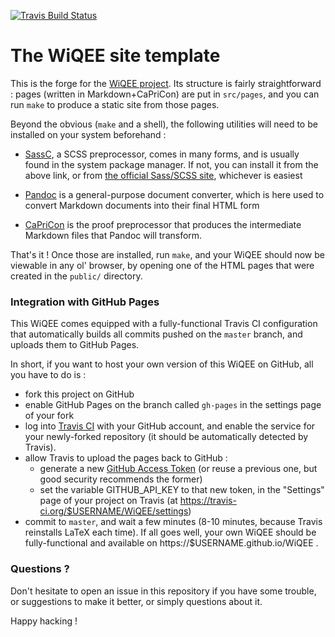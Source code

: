 [![Travis Build Status](https://travis-ci.org/lih/WiQEE.svg?branch=master)](https://travis-ci.org/lih/WiQEE)

The WiQEE site template
=======================

This is the forge for the [WiQEE project][wiqee]. Its structure is fairly
straightforward : pages (written in Markdown+CaPriCon) are put in
`src/pages`, and you can run `make` to produce a static site from
those pages.

Beyond the obvious (`make` and a shell), the following utilities will
need to be installed on your system beforehand :

  - [SassC][sassc], a SCSS preprocessor, comes in many forms, and is
    usually found in the system package manager. If not, you can
    install it from the above link, or from [the official Sass/SCSS
    site](https://sass-lang.com/install), whichever is easiest

  - [Pandoc][pandoc] is a general-purpose document converter, which is here used
    to convert Markdown documents into their final HTML form

  - [CaPriCon][capricon] is the proof preprocessor that produces the
    intermediate Markdown files that Pandoc will transform.

That's it ! Once those are installed, run `make`, and your WiQEE
should now be viewable in any ol' browser, by opening one of the HTML
pages that were created in the `public/` directory.

### Integration with GitHub Pages

This WiQEE comes equipped with a fully-functional Travis CI
configuration that automatically builds all commits pushed on the
`master` branch, and uploads them to GitHub Pages.

In short, if you want to host your own version of this WiQEE on
GitHub, all you have to do is :

  - fork this project on GitHub
  - enable GitHub Pages on the branch called `gh-pages` in the
    settings page of your fork
  - log into [Travis CI] with your GitHub account, and enable the
    service for your newly-forked repository (it should be
    automatically detected by Travis).
  - allow Travis to upload the pages back to GitHub :
     - generate a new [GitHub Access
       Token](https://github.com/settings/tokens) (or reuse a previous
       one, but good security recommends the former)
     - set the variable GITHUB_API_KEY to that new token, in the
       "Settings" page of your project on Travis (at
       https://travis-ci.org/$USERNAME/WiQEE/settings)
  - commit to `master`, and wait a few minutes (8-10 minutes, because
    Travis reinstalls LaTeX each time). If all goes well, your own
    WiQEE should be fully-functional and available on
    https://$USERNAME.github.io/WiQEE .

### Questions ?

Don't hesitate to open an issue in this repository if you have some
trouble, or suggestions to make it better, or simply questions about
it.

Happy hacking !

[Travis CI]: https://travis-ci.org/
[sassc]: https://github.com/sass/sassc
[pandoc]: https://pandoc.org/
[capricon]: https://github.com/lih/BHR/releases
[wiqee]: https://lih.github.io/WiQEE/
